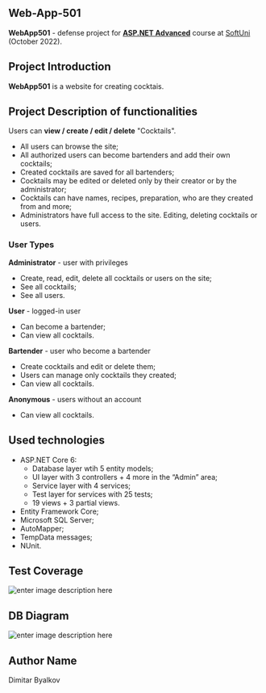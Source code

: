 ## Web-App-501

**WebApp501** - defense project for [**ASP.NET Advanced**](https://softuni.bg/trainings/3854/asp-net-advanced-october-2022) course at [SoftUni](https://softuni.bg/ "SoftUni") (October 2022).

## Project Introduction

**WebApp501**  is a website for creating cocktais.

## Project Description of functionalities

Users can  **view / create / edit / delete**  "Cocktails".

-   All users can browse the site;
-   All authorized users can become bartenders and add their own cocktails;
-   Created cocktails are saved for all  bartenders;
-   Cocktails may be edited or deleted only by their creator or by the administrator;
-   Cocktails can have names, recipes, preparation, who are they created from and more;
-   Administrators have full access to the site. Editing, deleting cocktails or users.

### User Types

**Administrator**  - user with privileges

-   Create, read, edit, delete all cocktails or users on the site;
-   See all cocktails;
-   See all users.

**User**  - logged-in user

-   Can become a bartender;
-   Can view all cocktails.

**Bartender**  - user who become a bartender

-   Create cocktails and edit or delete them;
-   Users can manage only cocktails they created;
-   Can view all cocktails.

**Anonymous**  - users without an account

-   Can view all cocktails.

## Used technologies

-   ASP.NET Core 6:
    -   Database layer wtih 5 entity models;
    -   UI layer with 3 controllers + 4 more in the “Admin” area;
    -   Service layer with 4 services;
    -   Test layer for services with 25 tests;
    -   19 views + 3 partial views.
-   Entity Framework Core;
-   Microsoft SQL Server;
-   AutoMapper;
-   TempData messages;
-   NUnit.

## Test Coverage
![enter image description here](https://lh3.googleusercontent.com/caNw1iBAEn1TK12fZHvWDBQjWGx63wCuKhkIivgHyXl026-_2B0keMB-o7j-6vtHNaYQ0h4TE1aCPtZpkSRITz4XXtOZqyddNe6_j8AMCGlt4Vnl3ZYT0WnY7hMP1NN-T7zJfXqumEtkBRFx9wucNNJAICi9-FTqPF1D91rXtV-RYCePqLJjOk0udDcWZgBV7i7HfVsuvSynkcK1a6J_OfUeptmgD6J5KPQpDoC_kmz-uM2-RI1DF9fmKWiWiZ5tPN6CHJc-SlPRBO5qDP5kHnqL3Yiw4xejHmHCSdBWbzAvDCE5qXs4-DIhrpwI1h-vuUjHMZeH73Fd3VL84OCmhPQbisaDDmB-eSZ1WPBZqfHIT3HKEYiFIGjVVvzwUC4-a_IagrK5FIF8kN8IAxKGSQRWOujFf3pSjzuZjSRzUAOSbRwmZZYtvRsHjqVeGxuTAWK4Ab9fCixvvqaZ8sg7jzJK-qHgs2cyqFAuvBiZ2mmNj1OKT5_NrxyqzcBCebZsV6FWHdJB-kfoKyyqw8uqJknZ0OfDrqH5Y5aMT3JTl0AhSsWAkKrDcMIFHTlSj7i-DEMfC9INzaAceTJ7yhzTxiQEFGtTNIsuR_MZGbuvyPRXZwUX5CIrwpxiw_JWXFtYrTh8iJoBsRA7woTALXBBjt1u0ZxejaAajgdzEAQ3LH3u3dxuR9sw2NVP80KQyYXloJZ6k5tGPP_xIlqJ_tzMObJjV9qJI_ASCcY3VW0MitODpRRc97ynK0mRcUNhqsM4ygH74C0hsrX2LN9_9xu8-64BVNQqPVwYQjUFbh47vW8hsVqC39cGUVPu60TjJUJaLmD45S9kWUv-6rnmCKcD9iMEkl8eEYdeUN-7Uf9p1J9uHhxCcCXWxsIJHNwkOm-CjiHbBFNBS05ckjjNhE8632Vc31CN1rWSrDbErK_Tan4=w621-h384-no?authuser=0)

## DB Diagram
![enter image description here](https://lh3.googleusercontent.com/2Pj2iAB02_5DJL8JtU3VmilZfuftXfkqaab6qJ4q4AemvsbJ1ANQvVWK_yaBv8XwK3fTTIuT9wCTAYWGEsS-fwXtendpxBm7Au3pDY7jr2X_6s7UvsUDtspM-cdbKJOB7V2bnQE670HIcR2U8Ff4tys2V7Ubo9qdkPChek5zQCCboHCSP99vXzRWXiG-3_1Dig8KJ1pESxNQMJFE7M7aJk9R93o87wItBk1Ov6eKr48pIYz6vlCWcXZjsLl5XhmQyyCF9uWghPVXsWKFPb8g6SbT5QYkS5imZsvzxc7Sa50GgKmp8-1s_-pSiqEu1z7FhbqLOM88dyjpKTlT2Yv-qtQcq1pNlae03U0ksGHt4PtAcpnp_gv-I8bAnAPOSbSEeb0J1cYsWPNSHhvblnkKGS7dQ9iZn5uZgwSgQkPgIBse28xwbAGIC0zkcGPRIz4VLiZI_mo_6yF8DhBqHDahfiGCjUdENMWhDnsY6a6i1BcoVWj519_RS9z3r6pPOtxUs53V7Dk8QEk1dBMwFPwZ1d_xIuL2FglWF4-nThvc-BbTK0G7Cpn8MAAugM9ae49-L5-5z6mqFdsLnU7C9EfTEvRxk00RoJG4GIKLdVkax_0m-kMIz-1RRbHgio2XNUASb2StJpsTCGHACHQHiT6t1Nxm0910N4-Lto0SxOhUqgYsdR7aK8VVe--LYiLKQ6h9GQmiYbrTbXh6k4T8abyYkALa-ixeGlHlk4j2qBobkmzj8yfC23lwH6mWKGleSV8sexFIQpgFymJ9gdjyPTle4jNkblnQnY7j_SkQ2M_1J5PeeT4B5_WkAk6-yFGbqj4_hVyHivm7awgWZrNDpvMbXyrA2FjrU3diiPHvXoneVilQatyyhnsjsI7PQpHaUhsoGakWx4gNYgTiRu2jtvNezF00J0uo5-y-dEvjkDCjoLQ=w1026-h841-no?authuser=0)

## Author Name

Dimitar Byalkov
